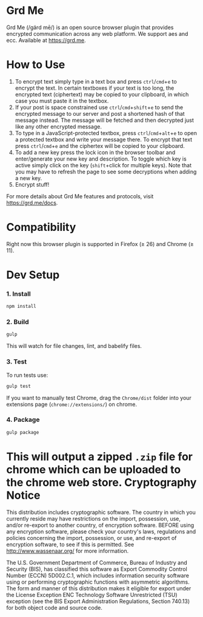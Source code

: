 Grd Me
======

Grd Me (/ɡärd mē/) is an open source browser plugin that provides encrypted communication across any web platform.  We support aes and ecc. Available at https://grd.me.

How to Use
==========

1. To encrypt text simply type in a text box and press `ctrl`/`cmd`+`e` to encrypt the text. In certain textboxes if your text is too long, the encrypted text (ciphertext) may be copied to your clipboard, in which case you must paste it in the textbox.
2. If your post is space constrained use `ctrl`/`cmd`+`shift`+`e` to send the encrypted message to our server and post a shortened hash of that message instead. The message will be fetched and then decrypted just like any other encrypted message.
3. To type in a JavaScript-protected textbox, press `ctrl`/`cmd`+`alt`+`e` to open a protected textbox and write your message there. To encrypt that text press `ctrl`/`cmd`+`e` and the ciphertex will be copied to your clipboard.
4. To add a new key press the lock icon in the browser toolbar and enter/generate your new key and description. To toggle which key is active simply click on the key (`shift`+click for multiple keys). Note that you may have to refresh the page to see some decryptions when adding a new key.
5. Encrypt stuff!

For more details about Grd Me features and protocols, visit https://grd.me/docs.

Compatibility
==============
Right now this browser plugin is supported in Firefox (≥ 26) and Chrome (≥ 11).

Dev Setup
==============
### 1. Install
```bash
npm install
```
### 2. Build
```bash
gulp
```
This will watch for file changes, lint, and babelify files.
### 3. Test
To run tests use:
```bash
gulp test
```
If you want to manually test Chrome, drag the `Chrome/dist` folder into your extensions page (`chrome://extensions/`) on chrome.
### 4. Package
```bash
gulp package
```
This will output a zipped `.zip` file for chrome which can be uploaded to the chrome web store.
Cryptography Notice
======================

This distribution includes cryptographic software. The country in which you currently reside may have restrictions on the import, possession, use, and/or re-export to another country, of encryption software.
BEFORE using any encryption software, please check your country's laws, regulations and policies concerning the import, possession, or use, and re-export of encryption software, to see if this is permitted.
See <http://www.wassenaar.org/> for more information.

The U.S. Government Department of Commerce, Bureau of Industry and Security (BIS), has classified this software as Export Commodity Control Number (ECCN) 5D002.C.1, which includes information security software using or performing cryptographic functions with asymmetric algorithms.
The form and manner of this distribution makes it eligible for export under the License Exception ENC Technology Software Unrestricted (TSU) exception (see the BIS Export Administration Regulations, Section 740.13) for both object code and source code.

